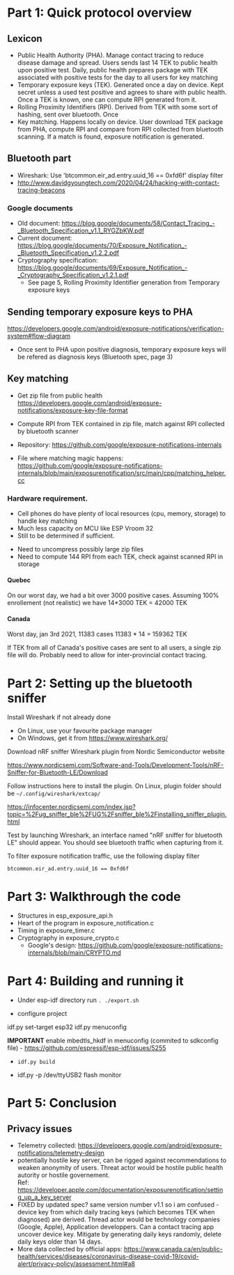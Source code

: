 

# Part 1: Quick protocol overview

## Lexicon

- Public Health Authority (PHA).  Manage contact tracing to reduce disease damage and spread.  Users sends last 14 TEK to public health upon positive test.  Daily, public health prepares package with TEK associated with positive tests for the day to all users for key matching
- Temporary exposure keys (TEK).  Generated once a day on device.  Kept secret unless a used test positive and agrees to share with public health.  Once a TEK is known, one can compute RPI generated from it. 
- Rolling Proximity Identifiers (RPI).  Derived from TEK with some sort of hashing, sent over bluetooth.  Once 
- Key matching.  Happens locally on device.  User download TEK package from PHA, compute RPI and compare from RPI collected from bluetooth scanning.  If a match is found, exposure notification is generated.

## Bluetooth part

- Wireshark: Use 'btcommon.eir_ad.entry.uuid_16 == 0xfd6f' display filter 
- http://www.davidgyoungtech.com/2020/04/24/hacking-with-contact-tracing-beacons

### Google documents

- Old document: https://blog.google/documents/58/Contact_Tracing_-_Bluetooth_Specification_v1.1_RYGZbKW.pdf
- Current document: https://blog.google/documents/70/Exposure_Notification_-_Bluetooth_Specification_v1.2.2.pdf
- Cryptography specification: https://blog.google/documents/69/Exposure_Notification_-_Cryptography_Specification_v1.2.1.pdf
    - See page 5, Rolling Proximity Identifier generation from Temporary exposure keys

## Sending temporary exposure keys to PHA

https://developers.google.com/android/exposure-notifications/verification-system#flow-diagram

- Once sent to PHA upon positive diagnosis, temporary exposure keys will be refered as diagnosis keys (Bluetooth spec, page 3)

## Key matching

- Get zip file from public health
https://developers.google.com/android/exposure-notifications/exposure-key-file-format

- Compute RPI from TEK contained in zip file, match against RPI collected by bluetooth scanner

* Repository: https://github.com/google/exposure-notifications-internals

* File where matching magic happens: https://github.com/google/exposure-notifications-internals/blob/main/exposurenotification/src/main/cpp/matching_helper.cc

### Hardware requirement.

- Cell phones do have plenty of local resources (cpu, memory, storage) to handle key matching
- Much less capacity on MCU like ESP Vroom 32
- Still to be determined if sufficient.

* Need to uncompress possibly large zip files
* Need to compute 144 RPI from each TEK, check against scanned RPI in storage

#### Quebec 

On our worst day, we had a bit over 3000 positive cases.  Assuming 100% enrollement (not realistic) 
we have 14*3000 TEK = 42000 TEK

#### Canada 

Worst day, jan 3rd 2021, 11383 cases
11383 * 14 = 159362 TEK

If TEK from all of Canada's positive cases are sent to all users, a single zip file will do.  Probably need to allow for inter-provincial contact tracing.

# Part 2: Setting up the bluetooth sniffer

Install Wireshark if not already done

- On Linux, use your favourite package manager
- On Windows, get it from https://www.wireshark.org/

Download nRF sniffer Wireshark plugin from Nordic Semiconductor website

https://www.nordicsemi.com/Software-and-Tools/Development-Tools/nRF-Sniffer-for-Bluetooth-LE/Download

Follow instructions here to install the plugin.  On Linux, plugin folder should be `~/.config/wireshark/extcap/` 

https://infocenter.nordicsemi.com/index.jsp?topic=%2Fug_sniffer_ble%2FUG%2Fsniffer_ble%2Finstalling_sniffer_plugin.html

Test by launching Wireshark, an interface named "nRF sniffer for bluetooth LE" should appear.  You should see bluetooth traffic when capturing from it. 

To filter exposure notification traffic, use the following display filter

```
btcommon.eir_ad.entry.uuid_16 == 0xfd6f
```
    
# Part 3: Walkthrough the code

- Structures in esp_exposure_api.h
- Heart of the program in exposure_notification.c
- Timing in exposure_timer.c
- Cryptography in exposure_crypto.c
    - Google's design: https://github.com/google/exposure-notifications-internals/blob/main/CRYPTO.md


# Part 4: Building and running it

- Under esp-idf directory run `. ./export.sh`

- configure project

idf.py set-target esp32
idf.py menuconfig

**IMPORTANT** enable mbedtls_hkdf in menuconfig (commited to sdkconfig file)
    -    https://github.com/espressif/esp-idf/issues/5255
    

- `idf.py build`

- idf.py -p /dev/ttyUSB2 flash monitor

# Part 5: Conclusion 


## Privacy issues

- Telemetry collected: https://developers.google.com/android/exposure-notifications/telemetry-design
- potentially hostile key server, can be rigged against recommendations to weaken anonymity of users.  Threat actor would be hostile public health autority or hostile governement.                             
Ref: https://developer.apple.com/documentation/exposurenotification/setting_up_a_key_server
- FIXED by updated spec? same version number v1.1 so i am confused - device key from which daily tracing keys (which becomes TEK when diagnosed) are derived.  Thread actor would be technology companies (Google, Apple), Application developpers.  Can a contact tracing app uncover device key.  Mitigate by generating daily keys randomly, delete daily keys older than 14 days.
- More data collected by official apps: https://www.canada.ca/en/public-health/services/diseases/coronavirus-disease-covid-19/covid-alert/privacy-policy/assessment.html#a8

